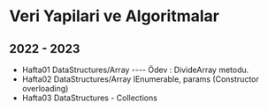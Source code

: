 # Veri Yapilari ve Algoritmalar
## 2022 - 2023

* Hafta01 DataStructures/Array ---- Ödev : DivideArray metodu.
* Hafta02 DataStructures/Array IEnumerable, params (Constructor overloading)
* Hafta03 DataStructures - Collections